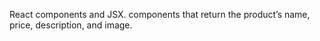 
React components and JSX.
components that return the product’s name, price, description, and image.
